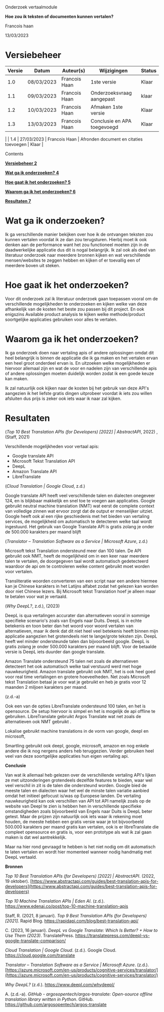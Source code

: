 Onderzoek vertaalmodule

**Hoe zou ik teksten of documenten kunnen vertalen?**

Francois haan

13/03/2023

# Versiebeheer

| **Versie** | **Datum** | **Auteur(s)** | **Wijzigingen** | **Status** |
| --- | --- | --- | --- | --- |
| 1.0 | 08/03/2023 | Francois Haan | 1ste versie | Klaar |
| 1.1 | 09/03/2023 | Francois Haan | Onderzoeksvraag aangepast | klaar |
| 1.2 | 10/03/2023 | Francois Haan | Afmaken 1ste versie | Klaar |
| 1.3 | 13/03/2023 | Francois Haan | Conclusie en APA toegevoegd | Klaar
 |
| 1.4 | 27/03/2023 | Francois Haan | Afronden document en citaties toevoegen | Klaar |

Contents

**[Versiebeheer 2](#_Toc128580471)**

**[Wat ga ik onderzoeken? 4](#_Toc128580472)**

**[Hoe gaat ik het onderzoeken? 5](#_Toc128580473)**

**[Waarom ga ik het onderzoeken? 6](#_Toc128580474)**

**[Resultaten 7](#_Toc128580475)**

# Wat ga ik onderzoeken?

Ik ga verschillende manier bekijken over hoe ik de ontvangen teksten zou kunnen vertalen voordat ik ze dan zou terugsturen. Hierbij moet ik ook denken aan de performance want het zou functioneel moeten zijn in de daadwerkelijke applicatie dus dit is nogal belangrijk. Ik zal ook als deel van literatuur onderzoek naar meerdere bronnen kijken en wat verschillende mensen/websites te zeggen hebben en kijken of er toevallig een of meerdere boven uit steken.

# Hoe gaat ik het onderzoeken?

Voor dit onderzoek zal ik literatuur onderzoek gaan toepassen vooral om de verschillende mogelijkheden te onderzoeken en kijken welke van deze afhankelijk van de kosten het beste zou passen bij dit project. En ook enigszins Available product analysis te kijken welke methode/product soortgelijke applicaties gebruiken voor alles te vertalen.

# Waarom ga ik het onderzoeken?

Ik ga onderzoek doen naar vertaling apis of andere oplossingen omdat dit heel belangrijk is binnen de applicatie die ik ga maken en het vertalen ervan een heel groot onderdeel ervan is. En uitzoeken welke mogelijkheden er hiervoor allemaal zijn en wat de voor en nadelen zijn van verschillende apis of andere oplossingen moeten duidelijk worden zodat ik een goede keuze kan maken.

Ik zal natuurlijk ook kijken naar de kosten bij het gebruik van deze API's aangezien ik het liefste gratis dingen uitprobeer voordat ik iets zou willen afsluiten dus prijs is zeker ook iets waar ik naar zal kijken.

# Resultaten

(_Top 10 Best Translation APIs (for Developers) [2022] | AbstractAPI_, 2022) , (Staff, 2021)

Verschillende mogelijkheden voor vertaal apis:

- Google translate API
- Microsoft Tekst Translation API
- DeepL
- Amazon Translate API
- LibreTranslate

(_Cloud Translation  |  Google Cloud_, z.d.)

Google translate API heeft veel verschillende talen en dialecten onegeveer 124, en is blijkbaar makkelijk en snel toe te voegen aan applicaties. Google gebruikt neutral machine translation (NMT) wat eerst de complete context van volledige zinnen wat ervoor zorgt dat de output er menselijker uitziet. Google heeft ook al een rijke geschiedenis met het bieden van vertaling services, de mogelijkheid om automatisch te detecteren welke taal wordt ingestuurd. Het gebruik van Google Translate API is gratis zolang je onder de 500.000 karakters per maand blijft

(_Translator – Translation Software as a Service | Microsoft Azure_, z.d.)

Microsoft tekst Translation ondersteund meer dan 100 talen. De API gebruikt ook NMT, heeft de mogelijkheid om in een keer naar meerdere talen te vertalen, de doorgegeven taal wordt automatisch gedetecteerd waardoor de api om te controleren welke content gebruikt moet worden voor vertalen.

Transliteratie woorden converteren van een script naar een andere hiermee kan je Chinese karakters in het Latijns alfabet zodat het gelezen kan worden door niet Chinese lezers. Bij Microsoft tekst Translation hoef je alleen maar te betalen voor wat je vertaald.

(_Why DeepL?_, z.d.), (2023)

DeepL is qua vertalingen accurater dan alternatieven vooral in sommige specifieke scenario's zoals van Engels naar Duits. DeepL is in echte betekenis en toon beter dan het woord voor woord vertalen van alternatieven, maar ik denk dat dit niet heel veel betekenis heeft binnen mijn applicatie aangezien het grotendeels niet te lange/grote teksten zijn. DeepL heeft wel minder ondersteunde talen dan bijvoorbeeld google. DeepL is gratis zolang je onder 500.000 karakters per maand blijft. Voor de betaalde versie is DeepL iets duurder dan google translate.

Amazon Translate ondersteund 75 talen net zoals de alternatieven detecteert het ook automatisch welke taal verstuurd werd met hoge nauwkeurigheid. Amazon translate gebruikt ook NMT, het is ook heel goed voor real time vertalingen en grotere hoeveelheden. Net zoals Microsoft tekst Translation betaal je voor wat je gebruikt en heb je gratis voor 12 maanden 2 miljoen karakters per maand.

(z.d.-a)

Ook een van de opties LibreTranslate ondersteund 100 talen, en het is opensource. De setup hiervoor is simpel en het is mogelijk de api offline te gebruiken. LibreTranslate gebruikt Argos Translate wat net zoals de alternatieven ook NMT gebruikt .

Lokalise gebruikt machine translations in de vorm van google, deepl en microsoft,

Smartling gebruikt ook deepl, google, microsoft, amazon en nog enkele andere die ik nog nergens anders heb teruggezien. Verder gebruiken heel veel van deze soortgelijke applicaties hun eigen vertaling api.

**Conclusie**

Van wat ik allemaal heb gelezen over de verschillende vertaling API's lijken ze met uitzonderingen grotendeels dezelfde features te bieden, waar wel veel verschil in zit is de talen die ondersteund worden. Google bied de meeste talen en dialecten waar het wel de minste talen variatie aanbied omdat het initieel gefocust is/was op Europese landen. De vertaling nauwkeurigheid kan ook verschillen van API tot API namelijk zoals op de website van Deepl te zien is hebben hen in verschillende specifieke omstandigheden zoals bijvoorbeeld van Engels naar Duits is DeepL beter getest. Maar de prijzen zijn natuurlijk ook iets waar ik rekening moet houden, de meeste hebben een gratis versie waar je tot bijvoorbeeld 500.000 karakters per maand gratis kan vertalen, ook is er libreTranslate die compleet opensource en gratis is, voor een prototype als wat ik zal gaan maken is dat wel aantrekkelijk.

Maar na hier rond gevraagd te hebben is het niet nodig om dit automatisch te laten vertalen en wordt hier momenteel wanneer nodig handmatig met DeepL vertaald.

**Bronnen**

_Top 10 Best Translation APIs (for Developers) [2022] | AbstractAPI_. (2022, 19 oktober). [https://www.abstractapi.com/guides/best-translation-apis-for-developers](https://www.abstractapi.com/guides/best-translation-apis-for-developers)

_Top 10 Machine Translation APIs | Eden AI_. (z.d.). https://www.edenai.co/post/top-10-machine-translation-apis

Staff, R. (2021, 8 januari). _Top 9 Best Translation APIs (for Developers) [2021]_. Rapid Blog. https://rapidapi.com/blog/best-translation-api/

C. (2023, 16 januari). _DeepL vs Google Translate: Which Is Better? + How to Use Them (2023)_. TranslatePress. https://translatepress.com/deepl-vs-google-translate-comparison/

_Cloud Translation  |  Google Cloud_. (z.d.). Google Cloud. https://cloud.google.com/translate

_Translator – Translation Software as a Service | Microsoft Azure_. (z.d.). [https://azure.microsoft.com/en-us/products/cognitive-services/translator/](https://azure.microsoft.com/en-us/products/cognitive-services/translator/)

_Why DeepL?_ (z.d.). https://www.deepl.com/whydeepl/

A. (z.d.-a). _GitHub - argosopentech/argos-translate: Open-source offline translation library written in Python_. GitHub. https://github.com/argosopentech/argos-translate
